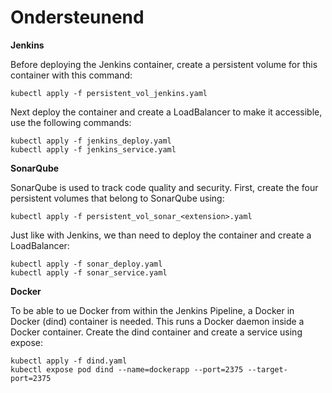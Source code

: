 # Ondersteunend

<b>Jenkins</b>

Before deploying the Jenkins container, create a persistent volume for this container with this command:
```
kubectl apply -f persistent_vol_jenkins.yaml
```
Next deploy the container and create a LoadBalancer to make it accessible, use the following commands:
```
kubectl apply -f jenkins_deploy.yaml
kubectl apply -f jenkins_service.yaml
```

<b>SonarQube</b>

SonarQube is used to track code quality and security. First, create the four persistent volumes that belong to SonarQube using:
```
kubectl apply -f persistent_vol_sonar_<extension>.yaml
```
Just like with Jenkins, we than need to deploy the container and create a LoadBalancer:
```
kubectl apply -f sonar_deploy.yaml
kubectl apply -f sonar_service.yaml
```

<b>Docker</b>

To be able to ue Docker from within the Jenkins Pipeline, a Docker in Docker (dind) container is needed. This runs a Docker daemon inside a Docker container. Create the dind container and create a service using expose:
```
kubectl apply -f dind.yaml
kubectl expose pod dind --name=dockerapp --port=2375 --target-port=2375
```












